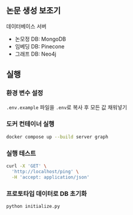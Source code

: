 ## 논문 생성 보조기
데이터베이스 서버
- 논모정 DB: MongoDB
- 임베딩 DB: Pinecone
- 그래프 DB: Neo4j

## 실행
### 환경 변수 설정
`.env.example` 파일을 `.env`로 복사 후 모든 값 채워넣기

### 도커 컨테이너 실행
```bash
docker compose up --build server graph
```

### 실행 테스트
```bash
curl -X 'GET' \
  'http://localhost/ping' \
  -H 'accept: application/json'
```

### 프로토타입 데이터로 DB 초기화
```bash
python initialize.py
```